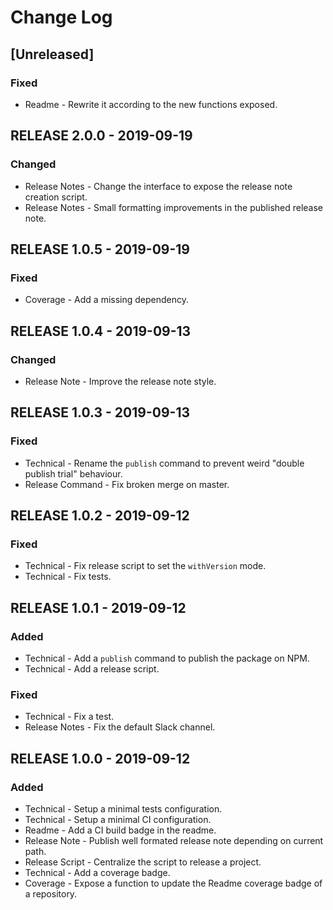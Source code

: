 # Change Log

## [Unreleased]
### Fixed
- Readme - Rewrite it according to the new functions exposed.

## RELEASE 2.0.0 - 2019-09-19
### Changed
- Release Notes - Change the interface to expose the release note creation script.
- Release Notes - Small formatting improvements in the published release note.

## RELEASE 1.0.5 - 2019-09-19
### Fixed
- Coverage - Add a missing dependency.

## RELEASE 1.0.4 - 2019-09-13
### Changed
- Release Note - Improve the release note style.

## RELEASE 1.0.3 - 2019-09-13
### Fixed
- Technical - Rename the `publish` command to prevent weird "double publish trial" behaviour.
- Release Command - Fix broken merge on master.

## RELEASE 1.0.2 - 2019-09-12
### Fixed
- Technical - Fix release script to set the `withVersion` mode.
- Technical - Fix tests.

## RELEASE 1.0.1 - 2019-09-12
### Added
- Technical - Add a `publish` command to publish the package on NPM.
- Technical - Add a release script.

### Fixed
- Technical - Fix a test.
- Release Notes - Fix the default Slack channel.

## RELEASE 1.0.0 - 2019-09-12
### Added
- Technical - Setup a minimal tests configuration.
- Technical - Setup a minimal CI configuration.
- Readme - Add a CI build badge in the readme.
- Release Note - Publish well formated release note depending on current path.
- Release Script - Centralize the script to release a project.
- Technical - Add a coverage badge.
- Coverage - Expose a function to update the Readme coverage badge of a repository.
